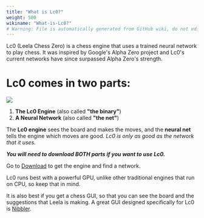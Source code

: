 ```yaml
---
title: "What is Lc0?"
weight: 500
wikiname: "What-is-Lc0?"
# Warning: File is automatically generated from GitHub wiki, do not edit by hand.
---
```

Lc0 (Leela Chess Zero) is a chess engine that uses a trained neural network to play chess. It was inspired by Google's Alpha Zero project and Lc0's current networks have since surpassed Alpha Zero's strength.

# Lc0 comes in two parts:

![](https://i.imgur.com/DkJ3eWd.jpg)

1. **The Lc0 Engine** (also called **"the binary"**)
2. **A Neural Network** (also called **"the net"**)

The **Lc0 engine** sees the board and makes the moves, and the **neural net** tells the engine which moves are good. _Lc0 is only as good as the network that it uses._

***You will need to download BOTH parts if you want to use Lc0.*** 

Go to [Download](https://lczero.org/play/download/) to get the engine and find a network.

Lc0 runs best with a powerful GPU, unlike other traditional engines that run on CPU, so keep that in mind. 

It is also best if you get a chess GUI, so that you can see the board and the suggestions that Leela is making. A great GUI designed specifically for Lc0 is [Nibbler](https://github.com/rooklift/nibbler).